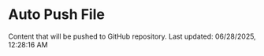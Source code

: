 # Auto Push File

Content that will be pushed to GitHub repository.
Last updated: 06/28/2025, 12:28:16 AM